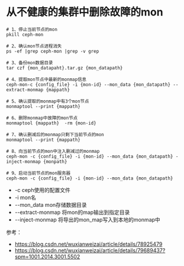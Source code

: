 # 从不健康的集群中删除故障的mon

```
# 1、停止当前节点的mon
pkill ceph-mon

# 2、确认mon节点进程消失
ps -ef |grep ceph-mon |grep -v grep

# 3、备份mon数据目录
tar czf {mon_datapaht}.tar.gz {mon_datapath}

# 4、提取mon节点中最新的monmap信息
ceph-mon-c {config_file} -i {mon-id} --mon_data {mon_datapath} --extract-monmap {mappath}

# 5、确认提取的monmap中有3个mon节点
monmaptool --print {mappath}

# 6、删除monmap中故障的mon节点
monmaptool {mappath}  -rm {mon-id}

# 7、确认删减后的monmap只剩下当前节点的mon
monmaptool --print {mappath}

# 8、向当前节点的mon中注入删减过的monmap
ceph-mon -c {config_file} -i {mon-id} --mon_data {mon_datapath} -inject-monmap {monpath}

# 9、启动当前节点的mon服务器
ceph-mon -c {config_file} -i {mon-id} --mon_data {mon_datapath} 
```
- -c ceph使用的配置文件
- -i mon名
- --mon_data mon存储数据目录
- --extract-monmap 将mon的map输出到指定目录
- --inject-monmap 将导出的mon_map写入到本地的monmap中


参考：
- https://blog.csdn.net/wuxianweizai/article/details/78925479
- https://blog.csdn.net/wuxianweizai/article/details/79689437?spm=1001.2014.3001.5502
